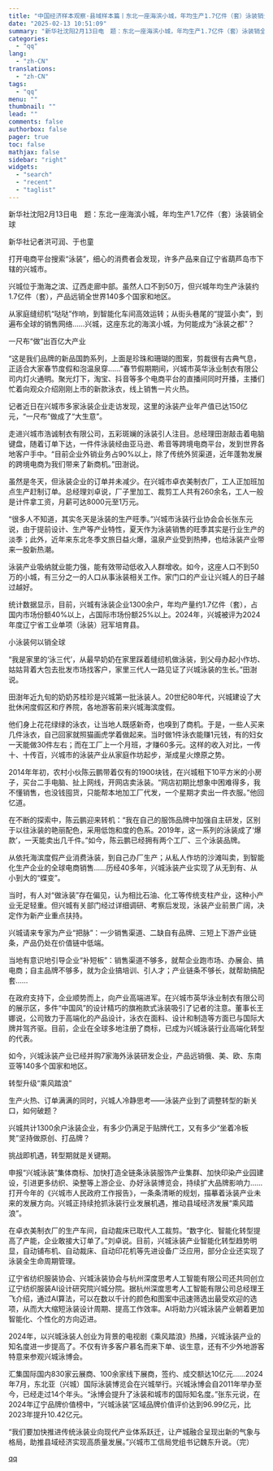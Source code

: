 ```yaml
---
title: "中国经济样本观察·县域样本篇丨东北一座海滨小城，年均生产1.7亿件（套）泳装销全球"
date: "2025-02-13 10:51:09"
summary: "新华社沈阳2月13日电　题：东北一座海滨小城，年均生产1.7亿件（套）泳装销全球　　新华社记者洪..."
categories:
  - "qq"
lang:
  - "zh-CN"
translations:
  - "zh-CN"
tags:
  - "qq"
menu: ""
thumbnail: ""
lead: ""
comments: false
authorbox: false
pager: true
toc: false
mathjax: false
sidebar: "right"
widgets:
  - "search"
  - "recent"
  - "taglist"
---
```


新华社沈阳2月13日电　题：东北一座海滨小城，年均生产1.7亿件（套）泳装销全球

新华社记者洪可润、于也童

打开电商平台搜索“泳装”，细心的消费者会发现，许多产品来自辽宁省葫芦岛市下辖的兴城市。

兴城位于渤海之滨、辽西走廊中部。虽然人口不到50万，但兴城年均生产泳装约1.7亿件（套），产品远销全世界140多个国家和地区。

从家庭缝纫机“哒哒”作响，到智能化车间高效运转；从街头巷尾的“提篮小卖”，到遍布全球的销售网络……兴城，这座东北的海滨小城，为何能成为“泳装之都”？

一尺布“做”出百亿大产业

“这是我们品牌的新品国韵系列，上面是珍珠和珊瑚的图案，剪裁很有古典气息，正适合大家春节度假和泡温泉穿……”春节假期期间，兴城市英华泳业制衣有限公司内灯火通明。聚光灯下，淘宝、抖音等多个电商平台的直播间同时开播，主播们忙着向观众介绍刚刚上市的新款泳衣，线上销售一片火热。

记者近日在兴城市多家泳装企业走访发现，这里的泳装产业年产值已达150亿元，“一尺布”做成了“大生意”。

走进兴城市浩诚制衣有限公司，五彩斑斓的泳装引人注目。总经理田澍敲击着电脑键盘，随着订单下达，一件件泳装经由亚马逊、希音等跨境电商平台，发到世界各地客户手中。“目前企业外销业务占90%以上，除了传统外贸渠道，近年蓬勃发展的跨境电商为我们带来了新商机。”田澍说。

虽然是冬天，但泳装企业的订单并未减少。在兴城市卓衣美制衣厂，工人正加班加点生产赶制订单。总经理刘卓说，厂子里加工、裁剪工人共有260余名，工人一般是计件拿工资，月薪可达8000元至1万元。

“很多人不知道，其实冬天是泳装的生产旺季。”兴城市泳装行业协会会长张东元说，由于提前设计、生产等产业特性，夏天作为泳装销售的旺季其实是行业生产的淡季；此外，近年来东北冬季文旅日益火爆，温泉产业受到热捧，也给泳装产业带来一股新热潮。

泳装产业吸纳就业能力强，能有效带动低收入人群增收。如今，这座人口不到50万的小城，有三分之一的人口从事泳装相关工作。家门口的产业让兴城人的日子越过越好。

统计数据显示，目前，兴城有泳装企业1300余户，年均产量约1.7亿件（套），占国内市场份额40%以上，占国际市场份额25%以上。2024年，兴城被评为2024年度辽宁省工业单项（泳装）冠军培育县。

小泳装何以销全球

“我是家里的‘泳三代’，从最早奶奶在家里踩着缝纫机做泳装，到父母办起小作坊、姑姑背着大包去批发市场找客户，家里三代人一路见证了兴城泳装的生长。”田澍说。

田澍年近九旬的奶奶苏桂珍是兴城第一批泳装人。20世纪80年代，兴城建设了大批休闲度假区和疗养院，各地游客前来兴城海滨度假。

他们身上花花绿绿的泳衣，让当地人既感新奇，也嗅到了商机。于是，一些人买来几件泳衣，自己回家就照猫画虎学着做起来。当时做1件泳衣能赚1元钱，有的妇女一天能做30件左右；而在工厂上一个月班，才赚60多元。这样的收入对比，一传十、十传百，兴城市的泳装产业从家庭作坊起步，渐成星火燎原之势。

2014年年初，农村小伙陈云鹏带着仅有的1900块钱，在兴城租下10平方米的小房子，买台二手电脑、扯上网线，开网店卖泳装。“网店初期比想象中困难得多，我不懂销售，也没钱囤货，只能帮本地加工厂代发，一个星期才卖出一件衣服。”他回忆道。

在不断的探索中，陈云鹏迎来转机：“我在自己的服饰品牌中加强自主研发，区别于以往泳装的艳丽配色，采用低饱和度的色系。2019年，这一系列的泳装成了‘爆款’，一天能卖出几千件。”如今，陈云鹏已经拥有两个工厂、三个泳装品牌。

从依托海滨度假产业消费泳装，到自己办厂生产；从私人作坊的沙滩叫卖，到智能化生产企业的全球电商销售……历经40多年，兴城泳装产业实现了从无到有、从小到大的“蝶变”。

当时，有人对“做泳装”存在偏见，认为相比石油、化工等传统支柱产业，这种小产业无足轻重。但兴城有关部门经过详细调研、考察后发现，泳装产业前景广阔，决定作为新产业重点扶持。

兴城请来专家为产业“把脉”：一少销售渠道、二缺自有品牌、三短上下游产业链条，产品仍处在价值链中低端。

当地有意识地引导企业“补短板”：销售渠道不够多，就帮企业跑市场、办展会、搞电商；自主品牌不够多，就为企业搞培训、引人才；产业链条不够长，就帮助搞配套……

在政府支持下，企业顺势而上，向产业高端进军。在兴城市英华泳业制衣有限公司的展示区，多件“中国风”的设计精巧的旗袍款式泳装吸引了记者的注意。董事长王娜说，公司致力于高端化的产品设计，泳衣在面料、设计和制造等方面已与国际大牌并驾齐驱。目前，企业在全球多地注册了商标，已成为兴城泳装行业高端化转型的代表。

如今，兴城泳装产业已经并购7家海外泳装研发企业，产品远销俄、美、欧、东南亚等140多个国家和地区。

转型升级“乘风踏浪”

生产火热、订单满满的同时，兴城人冷静思考——泳装产业到了调整转型的新关口，如何破题？

兴城共计1300余户泳装企业，有多少仍满足于贴牌代工，又有多少“坐着冷板凳”坚持做原创、打品牌？

挑战即机遇，转型期就是关键期。

申报“兴城泳装”集体商标、加快打造全链条泳装服饰产业集群、加快印染产业园建设，引进更多纺织、染整等上游企业、办好泳装博览会，持续扩大品牌影响力……打开今年的《兴城市人民政府工作报告》，一条条清晰的规划，描摹着泳装产业未来的发展方向。兴城正持续抢抓泳装行业发展机遇，推动县域经济发展“乘风踏浪”。

在卓衣美制衣厂的生产车间，自动裁床已取代人工裁剪。“数字化、智能化转型提高了产能，企业敢接大订单了。”刘卓说。目前，兴城泳装产业智能化转型趋势明显，自动铺布机、自动裁床、自动印花机等先进设备广泛应用，部分企业还实现了泳装全生命周期管理。

辽宁省纺织服装协会、兴城泳装协会与杭州深度思考人工智能有限公司还共同创立辽宁纺织服装AI设计研究院兴城分院。据杭州深度思考人工智能有限公司总经理王飞介绍，通过AI算法，可以在数以千计的颜色和图案中迅速筛选出最受欢迎的选项，从而大大缩短泳装设计周期、提高工作效率。AI将助力兴城泳装产业朝着更加智能化、个性化的方向迈进。

2024年，以兴城泳装人创业为背景的电视剧《乘风踏浪》热播，兴城泳装产业的知名度进一步提高了。不仅有许多客户慕名而来下单、谈生意，还有不少外地游客特意来参观兴城泳博会。

汇集国际国内830家云展商、100余家线下展商，签约、成交额达10亿元……2024年7月，东北亚（兴城）国际泳装博览会在兴城举行。兴城泳博会自2011年举办至今，已经走过14个年头。“泳博会提升了泳装和城市的国际知名度。”张东元说，在2024年辽宁品牌价值榜中，“兴城泳装”区域品牌价值评价达到96.99亿元，比2023年提升10.42亿元。

“我们要加快推进传统泳装业向现代产业体系跃迁，让产城融合呈现出新的气象与格局，助推县域经济实现高质量发展。”兴城市工信局党组书记魏东升说。（完）

[qq](https://new.qq.com/rain/a/20250213A02WN800)
